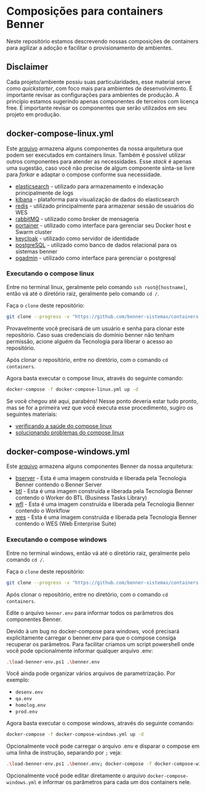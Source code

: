 # Composições para containers Benner

Neste repositório estamos descrevendo nossas composições de containers para agilizar a adoção e facilitar o provisionamento de ambientes.

## Disclaimer

Cada projeto/ambiente possiu suas particularidades, esse material serve como _quickstarter_, com foco mais para ambientes de desenvolvimento. É importante revisar as configurações para ambientes de produção.
A princípio estamos sugerindo apenas componentes de terceiros com licença free. É importante revisar os componentes que serão utilizados em seu projeto em produção.

## docker-compose-linux.yml

Este [arquivo](./docker-compose-linux.yml) armazena alguns componentes da nossa arquitetura que podem ser executados em containers linux.
Também é possível utilizar outros componentes para atender as necessidades. Esse _stack_ é apenas uma sugestão, caso você não precise de algum componente sinta-se livre para _forkar_ e adaptar o compose conforme sua necessidade.

- [elasticsearch](https://hub.docker.com/_/elasticsearch) - utilizado para armazenamento e indexação principalmente de logs
- [kibana](https://hub.docker.com/_/kibana) - plataforma para visualização de dados do elasticsearch
- [redis](https://hub.docker.com/_/redis) - utilizado principalmente para armazenar sessão de usuários do WES
- [rabbitMQ](https://hub.docker.com/_/rabbitmq) - utilizado como broker de mensageria
- [portainer](https://hub.docker.com/r/portainer/portainer) - utilizado como interface para gerenciar seu Docker host e Swarm cluster
- [keycloak](https://hub.docker.com/r/jboss/keycloak) - utilizado como servidor de identidade
- [postgreSQL](https://hub.docker.com/_/postgres) - utilizado como banco de dados relacional para os sistemas benner
- [pgadmin](https://hub.docker.com/r/dpage/pgadmin4) - utilizado como interface para gerenciar o postgresql

### Executando o compose linux

Entre no terminal linux, geralmente pelo comando `ssh root@[hostname]`, então vá até o diretório raiz, geralmente pelo comando `cd /`.

Faça o `clone` deste repositório:

``` bash
git clone --progress -v "https://github.com/benner-sistemas/containers.git"
```

Provavelmente você precisará de um usuário e senha para clonar este repositório. Caso suas credenciais do domínio benner não tenham permissão, acione alguém da Tecnologia para liberar o acesso ao repositório.

Após clonar o repositório, entre no diretório, com o comando `cd containers`.

Agora basta executar o compose linux, através do seguinte comando:

``` bash
docker-compose -f docker-compose-linux.yml up -d
```

Se você chegou até aqui, parabéns! Nesse ponto deveria estar tudo pronto, mas se for a primeira vez que você executa esse procedimento, sugiro os seguintes materiais:

- [verificando a saúde do compose linux](./compose-linux-healthcheck.md)
- [solucionando problemas do compose linux](./compose-linux-troubleshooting.md)

## docker-compose-windows.yml

Este [arquivo](./docker-compose-windows.yml) armazena alguns componentes Benner da nossa arquitetura:

- [bserver](https://hub.docker.com/r/bennersistemas/bserver) - Esta é uma imagem construída e liberada pela Tecnologia Benner contendo o Benner Server
- [btl](https://hub.docker.com/r/bennersistemas/btl) - Esta é uma imagem construída e liberada pela Tecnologia Benner contendo o Worker do BTL (Business Tasks Library)
- [wfl](https://hub.docker.com/r/bennersistemas/wfl) - Esta é uma imagem construída e liberada pela Tecnologia Benner contendo o Workflow
- [wes](https://hub.docker.com/r/bennersistemas/wes) - Esta é uma imagem construída e liberada pela Tecnologia Benner contendo o WES (Web Enterprise Suite)

### Executando o compose windows

Entre no terminal windows, então vá até o diretório raiz, geralmente pelo comando `cd /`.

Faça o `clone` deste repositório:

``` bash
git clone --progress -v "https://github.com/benner-sistemas/containers.git"
```

Após clonar o repositório, entre no diretório, com o comando `cd containers`.

Edite o arquivo `benner.env` para informar todos os parâmetros dos componentes Benner.

Devido à um bug no docker-compose para windows, você precisará explicitamente carregar o benner.env para que o compose consiga recuperar os parâmetros. Para facilitar criamos um script powershell onde você pode opcionalmente informar qualquer arquivo .env:

```` bash
.\load-benner-env.ps1 .\benner.env
````

Você ainda pode organizar vários arquivos de parametrização. Por exemplo:

- `desenv.env`
- `qa.env`
- `homolog.env`
- `prod.env`

Agora basta executar o compose windows, através do seguinte comando:

``` bash
docker-compose -f docker-compose-windows.yml up -d
```

Opcionalmente você pode carregar o arquivo .env e disparar o compose em uma linha de instrução, separando por `;` veja:

``` bash
.\load-benner-env.ps1 .\benner.env; docker-compose -f docker-compose-windows.yml up -d
```

Opcionalmente você pode editar diretamente o arquivo `docker-compose-windows.yml` e informar os parâmetros para cada um dos containers nele.
